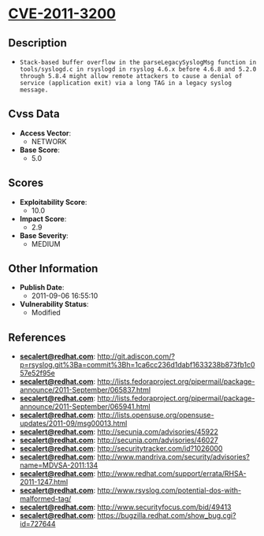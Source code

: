 
# [CVE-2011-3200](http://git.adiscon.com/?p=rsyslog.git%3Ba=commit%3Bh=1ca6cc236d1dabf1633238b873fb1c057e52f95e)

## Description

- `Stack-based buffer overflow in the parseLegacySyslogMsg function in tools/syslogd.c in rsyslogd in rsyslog 4.6.x before 4.6.8 and 5.2.0 through 5.8.4 might allow remote attackers to cause a denial of service (application exit) via a long TAG in a legacy syslog message.`

## Cvss Data

- **Access Vector**:
  - NETWORK
- **Base Score**:
  - 5.0

## Scores

- **Exploitability Score**:
  - 10.0
- **Impact Score**:
  - 2.9
- **Base Severity**:
  - MEDIUM

## Other Information

- **Publish Date**:
  - 2011-09-06 16:55:10
- **Vulnerability Status**:
  - Modified

## References

- **secalert@redhat.com**: http://git.adiscon.com/?p=rsyslog.git%3Ba=commit%3Bh=1ca6cc236d1dabf1633238b873fb1c057e52f95e
- **secalert@redhat.com**: http://lists.fedoraproject.org/pipermail/package-announce/2011-September/065837.html
- **secalert@redhat.com**: http://lists.fedoraproject.org/pipermail/package-announce/2011-September/065941.html
- **secalert@redhat.com**: http://lists.opensuse.org/opensuse-updates/2011-09/msg00013.html
- **secalert@redhat.com**: http://secunia.com/advisories/45922
- **secalert@redhat.com**: http://secunia.com/advisories/46027
- **secalert@redhat.com**: http://securitytracker.com/id?1026000
- **secalert@redhat.com**: http://www.mandriva.com/security/advisories?name=MDVSA-2011:134
- **secalert@redhat.com**: http://www.redhat.com/support/errata/RHSA-2011-1247.html
- **secalert@redhat.com**: http://www.rsyslog.com/potential-dos-with-malformed-tag/
- **secalert@redhat.com**: http://www.securityfocus.com/bid/49413
- **secalert@redhat.com**: https://bugzilla.redhat.com/show_bug.cgi?id=727644
